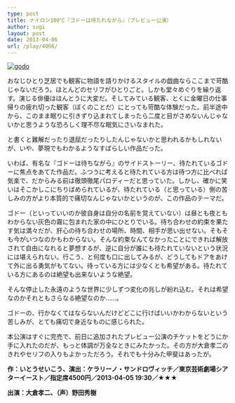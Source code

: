 ```yaml
---
type: post
title: ナイロン100℃『ゴドーは待たれながら』（プレビュー公演）
author: sugi
layout: post
date: 2013-04-06
url: /play/4066/
---
```

<a href="http://i2.wp.com/asharpminor.com/wp-content/uploads/2013/04/godo.jpg" onclick="_gaq.push(['_trackEvent', 'outbound-article', 'http://i2.wp.com/asharpminor.com/wp-content/uploads/2013/04/godo.jpg?resize=180%2C240', '']);" ><img src="http://i2.wp.com/asharpminor.com/wp-content/uploads/2013/04/godo.jpg?resize=180%2C240" alt="godo" class="alignleft wp-image-4078" data-recalc-dims="1" /></a>

おなじひとり芝居でも観客に物語を語りかけるスタイルの戯曲ならここまで苛酷じゃないだろう。ほとんどのセリフがひとりごと。しかも堂々めぐりを繰り返す。演じる俳優はほんとうに大変だ。そしてみている観客、とくに金曜日の仕事帰りの疲れ切った観客（ぼくのことだ）にとっても苛酷な体験だった。前半途中から、このまま眠りに引きずり込まれてしまったら二度と目がさめないんじゃないかと思うような恐ろしく理不尽な眠気にさいなまれた。

と書くと難解だったり退屈だったりしたんじゃないかと思われるかもしれないが、いや、夢現でもわかるようなすばらしい作品だった。

いわば、有名な『ゴドーは待ちながら』のサイドストーリー、待たれているゴドーに焦点をあてた作品だ。ふつうに考えると待たれている方は待つ方に比べれば気楽で、だからみる前は徹頭徹尾パロディーだと思っていた。しかし、確かに笑いはそこかしこにちりばめられているが、待たれている（と思っている）側の苦しみの方がより本質的で痛切なんじゃないかというのが、この作品のテーマだ。

ゴドー（といっていいのか彼自身は自分の名前を覚えていない）は昼とも夜ともわからない灰色の霧に包まれた家の中にひとりでいる。待ち合わせの約束を果たす気は満々だが、肝心の待ち合わせの場所、時間、相手が思い出せない。そもそも今がいつなのかもわからない。そんな約束なんてなかったことにできれば解放されて自由になれると夢想するが、逆に自分が誰にも待たれていないという状況には堪えられない。行こう、と何度も口に出してみるが、どうしてもドアをあけて外に出る勇気がもてない。待っている方には少なくとも希望がある。待たれている方にあるのは絶望も出来ないような絶望。

そんな停止した永遠のような世界に少しずつ変化の兆しが紛れ込む。それは希望なのかそれともさらなる絶望なのか……。

ゴドーの、行かなくてはならないんだけどどこに行けばいいかわからないという苦しみが、とても痛切で身近なものに感じられた。

本公演はすぐに完売で、前日に追加されたプレビュー公演のチケットをどうにか手に入れたのだが、もっと体調が万全なときにみたかった。その方が大倉孝二のきれやセリフの入りもよかっただろう。それでも十分みた甲斐はあったが。

**作：いとうせいこう、演出：ケラリーノ・サンドロヴィッチ／東京芸術劇場シアターイースト／指定席4500円／2013-04-05 19:30／★★★**

**出演：大倉孝二、（声）野田秀樹**
